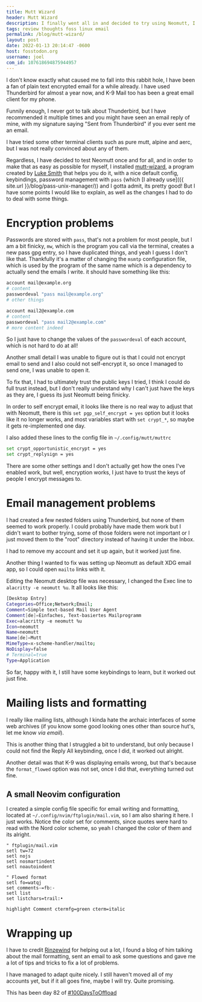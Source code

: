 ```yaml
---
title: Mutt Wizard
header: Mutt Wizard
description: I finally went all in and decided to try using Neomutt, I went with Luke's Mutt Wizard, and I have a couple of things to say about it.
tags: review thoughts foss linux email 
permalink: /blog/mutt-wizard/
layout: post
date: 2022-01-13 20:14:47 -0600
host: fosstodon.org
username: joel
com_id: 107618694875944957
---
```


I don't know exactly what caused me to fall into this rabbit hole, I have been a fan of plain text encrypted email for a while already. I have used Thunderbird for almost a year now, and K-9 Mail too has been a great email client for my phone.

Funnily enough, I never got to talk about Thunderbird, but I have recommended it multiple times and you might have seen an email reply of mine, with my signature saying "Sent from Thunderbird" if you ever sent me an email.

I have tried some other terminal clients such as pure mutt, alpine and aerc, but I was not really convinced about any of them.

Regardless, I have decided to test Neomutt once and for all, and in order to make that as easy as possible for myself, I installed [mutt-wizard](https://muttwizard.com), a program created by [Luke Smith](https://lukesmith.xyz/) that helps you do it, with a nice default config, keybindings, password management with `pass` (which [I already use]({{ site.url }}/blog/pass-unix-manager/)) and I gotta admit, its pretty good! But I have some points I would like to explain, as well as the changes I had to do to deal with some things.

# Encryption problems

Passwords are stored with `pass`, that's not a problem for most people, but I am a bit finicky, `mw`, which is the program you call via the terminal, creates a new pass gpg entry, so I have duplicated things, and yeah I guess I don't like that. Thankfully it's a matter of changing the `msmtp` configuration file, which is used by the program of the same name which is a dependency to actually send the emails I write. it should have something like this:

```bash
account mail@example.org
# content
passwordeval "pass mail@example.org"
# other things

account mail2@example.com
# content
passwordeval "pass mail2@example.com"
# more content indeed
```

So I just have to change the values of the `passwordeval` of each account, which is not hard to do at all!

Another small detail I was unable to figure out is that I could not encrypt email to send and I also could not self-encrypt it, so once I managed to send one, I was unable to open it.

To fix that, I had to ultimately trust the public keys I tried, I think I could do full trust instead, but I don't really understand why I can't just have the keys as they are, I guess its just Neomutt being finicky.

In order to self encrypt email, it looks like there is no real way to adjust that with Neomutt, there is this `set pgp_self_encrypt = yes` option but it looks like it no longer works, and most variables start with `set crypt_*`, so maybe it gets re-implemented one day.

I also added these lines to the config file in `~/.config/mutt/muttrc`

```bash
set crypt_opportunistic_encrypt = yes
set crypt_replysign = yes
```

There are some other settings and I don't actually get how the ones I've enabled work, but well, encryption works, I just have to trust the keys of people I encrypt messages to.

# Email management problems

I had created a few nested folders using Thunderbird, but none of them seemed to work properly. I could probably have made them work but I didn't want to bother trying, some of those folders were not important or I just moved them to the "root" directory instead of having it under the Inbox. 

I had to remove my account and set it up again, but it worked just fine.

Another thing I wanted to fix was setting up Neomutt as default XDG email app, so I could open `mailto` links with it. 

Editing the Neomutt desktop file was necessary, I changed the Exec line to `alacritty -e neomutt %u`. It all looks like this:

```bash
[Desktop Entry]
Categories=Office;Network;Email;
Comment=Simple text-based Mail User Agent
Comment[de]=Einfaches, Text-basiertes Mailprogramm
Exec=alacritty -e neomutt %u
Icon=neomutt
Name=neomutt
Name[de]=Mutt
MimeType=x-scheme-handler/mailto;
NoDisplay=false
# Terminal=true
Type=Application
```

So far, happy with it, I still have some keybindings to learn, but it worked out just fine.

# Mailing lists and formatting

I really like mailing lists, although I kinda hate the archaic interfaces of some web archives (if you know some good looking ones other than source hut's, let me know *via email*).

This is another thing that I struggled a bit to understand, but only because I could not find the Reply All keybinding, once I did, it worked out alright.

Another detail was that K-9 was displaying emails wrong, but that's because the `format_flowed` option was not set, once I did that, everything turned out fine.

## A small Neovim configuration

I created a simple config file specific for email writing and formatting, located at `~/.config/nvim/ftplugin/mail.vim`, so I am also sharing it here. I just works. Notice the color set for comments, since quotes were hard to read with the Nord color scheme, so yeah I changed the color of them and its alright.

```vim
" ftplugin/mail.vim
setl tw=72
setl nojs
setl nosmartindent
setl noautoindent

" Flowed format
setl fo=watqj
set comments-=fb:-
setl list
set listchars=trail:•

highlight Comment ctermfg=green cterm=italic
```


# Wrapping up

I have to credit [Rinzewind](https://rinzewind.org/blog-en/) for helping out a lot, I found a blog of him talking about the mail formatting, sent an email to ask some questions and gave me a lot of tips and tricks to fix a lot of problems.

I have managed to adapt quite nicely. I still haven't moved all of my accounts yet, but if it all goes fine, maybe I will try. Quite promising.


This has been day 82 of [#100DaysToOffload](https://100daystooffload.com)
